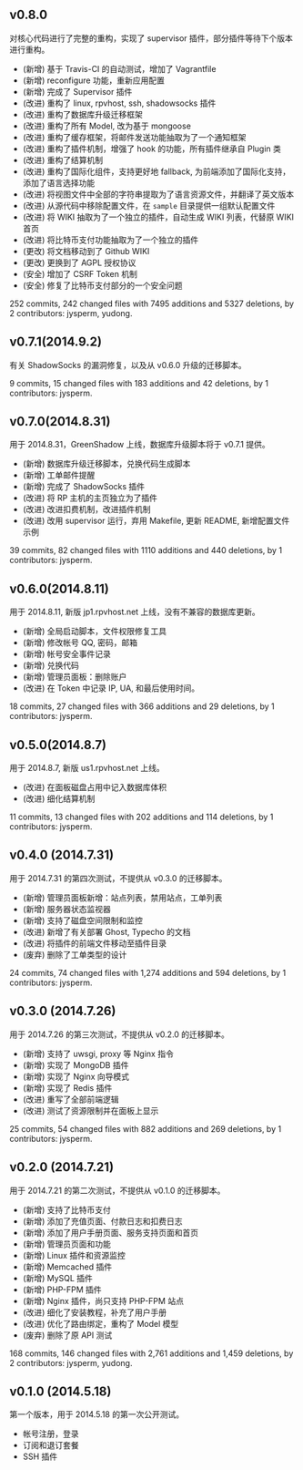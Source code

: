 ## v0.8.0
对核心代码进行了完整的重构，实现了 supervisor 插件，部分插件等待下个版本进行重构。

* (新增) 基于 Travis-CI 的自动测试，增加了 Vagrantfile
* (新增) reconfigure 功能，重新应用配置
* (新增) 完成了 Supervisor 插件
* (改进) 重构了 linux, rpvhost, ssh, shadowsocks 插件
* (改进) 重构了数据库升级迁移框架
* (改进) 重构了所有 Model, 改为基于 mongoose
* (改进) 重构了缓存框架，将邮件发送功能抽取为了一个通知框架
* (改进) 重构了插件机制，增强了 hook 的功能，所有插件继承自 Plugin 类
* (改进) 重构了结算机制
* (改进) 重构了国际化组件，支持更好地 fallback, 为前端添加了国际化支持，添加了语言选择功能
* (改进) 将视图文件中全部的字符串提取为了语言资源文件，并翻译了英文版本
* (改进) 从源代码中移除配置文件，在 `sample` 目录提供一组默认配置文件
* (改进) 将 WIKI 抽取为了一个独立的插件，自动生成 WIKI 列表，代替原 WIKI 首页
* (改进) 将比特币支付功能抽取为了一个独立的插件
* (更改) 将文档移动到了 Github WIKI
* (更改) 更换到了 AGPL 授权协议
* (安全) 增加了 CSRF Token 机制
* (安全) 修复了比特币支付部分的一个安全问题

252 commits, 242 changed files with 7495 additions and 5327 deletions, by 2 contributors: jysperm, yudong.

## v0.7.1(2014.9.2)
有关 ShadowSocks 的漏洞修复，以及从 v0.6.0 升级的迁移脚本。

9 commits, 15 changed files with 183 additions and 42 deletions, by 1 contributors: jysperm.

## v0.7.0(2014.8.31)
用于 2014.8.31，GreenShadow 上线，数据库升级脚本将于 v0.7.1 提供。

* (新增) 数据库升级迁移脚本，兑换代码生成脚本
* (新增) 工单邮件提醒
* (新增) 完成了 ShadowSocks 插件
* (改进) 将 RP 主机的主页独立为了插件
* (改进) 改进扣费机制，改进插件机制
* (改进) 改用 supervisor 运行，弃用 Makefile, 更新 README, 新增配置文件示例

39 commits, 82 changed files with 1110 additions and 440 deletions, by 1 contributors: jysperm.

## v0.6.0(2014.8.11)
用于 2014.8.11, 新版 jp1.rpvhost.net 上线，没有不兼容的数据库更新。

* (新增) 全局启动脚本，文件权限修复工具
* (新增) 修改帐号 QQ, 密码，邮箱
* (新增) 帐号安全事件记录
* (新增) 兑换代码
* (新增) 管理员面板：删除账户
* (改进) 在 Token 中记录 IP, UA, 和最后使用时间。

18 commits, 27 changed files with 366 additions and 29 deletions, by 1 contributors: jysperm.

## v0.5.0(2014.8.7)
用于 2014.8.7, 新版 us1.rpvhost.net 上线。

* (改进) 在面板磁盘占用中记入数据库体积
* (改进) 细化结算机制

11 commits, 13 changed files with 202 additions and 114 deletions, by 1 contributors: jysperm.

## v0.4.0 (2014.7.31)
用于 2014.7.31 的第四次测试，不提供从 v0.3.0 的迁移脚本。

* (新增) 管理员面板新增：站点列表，禁用站点，工单列表
* (新增) 服务器状态监视器
* (新增) 支持了磁盘空间限制和监控
* (改进) 新增了有关部署 Ghost, Typecho 的文档
* (改进) 将插件的前端文件移动至插件目录
* (废弃) 删除了工单类型的设计

24 commits, 74 changed files with 1,274 additions and 594 deletions, by 1 contributors: jysperm.

## v0.3.0 (2014.7.26)
用于 2014.7.26 的第三次测试，不提供从 v0.2.0 的迁移脚本。

* (新增) 支持了 uwsgi, proxy 等 Nginx 指令
* (新增) 实现了 MongoDB 插件
* (新增) 实现了 Nginx 向导模式
* (新增) 实现了 Redis 插件
* (改进) 重写了全部前端逻辑
* (改进) 测试了资源限制并在面板上显示

25 commits, 54 changed files with 882 additions and 269 deletions, by 1 contributors: jysperm.

## v0.2.0 (2014.7.21)
用于 2014.7.21 的第二次测试，不提供从 v0.1.0 的迁移脚本。

* (新增) 支持了比特币支付
* (新增) 添加了充值页面、付款日志和扣费日志
* (新增) 添加了用户手册页面、服务支持页面和首页
* (新增) 管理员页面和功能
* (新增) Linux 插件和资源监控
* (新增) Memcached 插件
* (新增) MySQL 插件
* (新增) PHP-FPM 插件
* (新增) Nginx 插件，尚只支持 PHP-FPM 站点
* (改进) 细化了安装教程，补充了用户手册
* (改进) 优化了路由绑定，重构了 Model 模型
* (废弃) 删除了原 API 测试

168 commits, 146 changed files with 2,761 additions and 1,459 deletions, by 2 contributors: jysperm, yudong.

## v0.1.0 (2014.5.18)

第一个版本，用于 2014.5.18 的第一次公开测试。

* 帐号注册，登录
* 订阅和退订套餐
* SSH 插件
